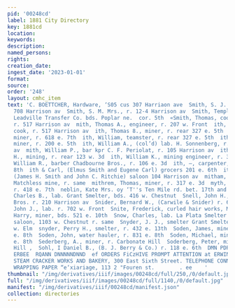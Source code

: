 ```yaml
---
pid: '00248cd'
label: 1881 City Directory
key: 1881cd
location: 
keywords: 
description: 
named_persons: 
rights: 
creation_date: 
ingest_date: '2023-01-01'
format: 
source: 
order: '248'
layout: cmhc_item
text: 'C. BOETTCHER, Hardware, ‘S05 cus 307 Harriaon ave  Smith, S. J. Miss, artist
  708 Harrison av  Smith, S. M. Mrs., r. 12-4 Harrison av  Smith, Temple O., driver
  Leadville Transfer Co. bds. Poplar ne.  cor. 5th  «Smith, Thomas, cook J. 8. Purdy,
  r. 517 Harrison av  mith, Thomas A., engineer, r. 207 w. Front  ith, Thomas J.,
  cook, r. 517 Harrison av  ith, Thomas 8., miner, r. rear 327 e. 5th  ith, William,
  miner, r. 618 e. 7th  ith, William, teamster, r. rear 327 e. 5th  ith, William,
  miner, r. 200 e. 5th  ith, William A., (col’d) lab. H. Sonnenberg, r. 121 Harrison
  av  mith, William P., bar kpr C. F. Periolat, r. 105 Harrison av  ith, William H.
  H., mining, r. rear 123 w. 3d  ith, William K., mining engineer, r. 308 e. 4th  ith,
  William R., barber Chadbourne Bros., r. 106 e. 3d  ith, —, carpenter, r. 400 e.
  8th  ith & Carl, (Elmus Smith and Eugene Carl) grocers 201 e. 6th  ith & Ritchie,
  (James H. Smith and John C. Ritchie) saloon 104 Harrison av  mitham, ‘Thomas, supt.
  Matchless mine, r. same  mithrem, Thomas, miner, r. 317 e. 3d  myth, James R., miner,
  r. 418 e. 7th  neblin, Kate Mrs. oy ‘T''s Ten Mile rd. bet. 17th and 18th  Snell,
  Charles B., lab. Grant Smelter, bds. 416 w. Chestnut  Snell, John H., with Allen
  Bros. r. 210 Harrison av  Snider, Bernard W., (Carwile & Snider) r. 626 e. 5th  Sniffin,
  John J., lab. r. 702 w. Front  Snite, Frederick, curled hair works, Malta rd  Snovel,
  Harry, miner, bds. 521 e. 10th  Snow, Charles, lab. La Plata Smelter  Snyder, George,
  saloon, 1103 w. Chestnut r. same  Snyder, J. J., smelter Grant Smelter, bds. 401
  w. Elm  snyder, Perry H., smelter, r. 432 e. 13th  Soden, James, miner, bds. 831
  e. 8th  Soden, John, water hauler, r. 831 e. 8th  Soden, Michael, miner, r. 831
  e. 8th  Sederberg, A., miner, r. Carbonate Hill  Soderberg, Peter, miner, r. Carbonate
  Hill ,  Sohl, I Daniel B., (B. J. Berry & Co.) r. 118 e. 6th  DMN PDP  BEEBE  p.  SR
  ERBEE  RQANN DNNNNNDNND  ef ORDERS FiCzHIVE PROMPT ATTENTION at ERWIN & PADDOCK’S
  STEAM CRACKER WORKS AND BAKERY, 300 East Sixth Street. TELEPHONE CONNECTION.  For
  WRAPPING PAPER “e‘xiariage, 113 2 "Fouren st.        . ee    '
thumbnail: "/img/derivatives/iiif/images/00248cd/full/250,/0/default.jpg"
full: "/img/derivatives/iiif/images/00248cd/full/1140,/0/default.jpg"
manifest: "/img/derivatives/iiif/00248cd/manifest.json"
collection: directories
---
```

